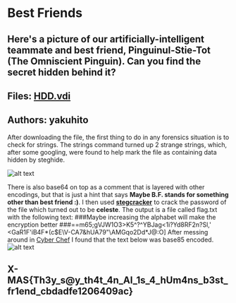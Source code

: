 # Best Friends
## Here's a picture of our artificially-intelligent teammate and best friend, Pinguinul-Stie-Tot (The Omniscient Pinguin). Can you find the secret hidden behind it?

## Files: [HDD.vdi](https://drive.google.com/file/d/1reqctkHMQZ3L3yW04r3ZpUKKFef-RJsP/view?usp=sharing)
## Authors: yakuhito
After downloading the file, the first thing to do in any forensics situation is to check for strings. The strings command turned up 2 strange strings, which, after some googling, were found to help mark the file as containing data hidden by steghide. 

![alt text](https://raw.githubusercontent.com/RealAwesomeness/X-MAS-CTF/master/Best%20Friends/Images/strings.png)

There is also base64 on top as a comment that is layered with other encodings, but that is just a hint that says **Maybe B.F. stands for something other than best friend :)**.
I then used [**stegcracker**](https://github.com/Paradoxis/StegCracker) to crack the password of the file which turned out to be **celeste**. The output is a file called flag.txt with the following text:
###Maybe increasing the alphabet will make the encryption better
###==m65;gVJW1O3>K5^?^YBJag<1i?Yd8RF2n?Sl,' &lt;GaR1F'iB4F&ast;(c$E\V-CA7&hUA79"\AMGqo2Dd&ast;J@:O]
After messing around in [Cyber Chef](https://gchq.github.io/CyberChef/#recipe=From_Base85('!-u')&input=PT1tNjU7Z1ZKVzFPMz5LNV4/XllCSmFnPDFpP1lkOFJGMm4/U2wsJzxHYVIxRidpQjRGKihjJEVcVi1DQTcmaFVBNzkiXEFNR3FvMkRkKkpAOk9d) I found that the text below was base85 encoded.
![alt text](https://raw.githubusercontent.com/RealAwesomeness/X-MAS-CTF/master/Best%20Friends/Images/decode.png)
## X-MAS{Th3y_s@y_th4t_4n_AI_1s_4_hUm4ns_b3st_fr1end_cbdadfe1206409ac}
